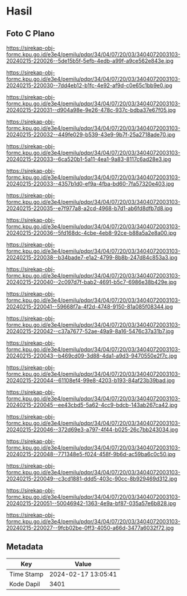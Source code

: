 # Hasil

## Foto C Plano

https://sirekap-obj-formc.kpu.go.id/e3e4/pemilu/pdpr/34/04/07/20/03/3404072003103-20240215-220026--5de15b5f-5efb-4edb-a99f-a9ce562e843e.jpg

https://sirekap-obj-formc.kpu.go.id/e3e4/pemilu/pdpr/34/04/07/20/03/3404072003103-20240215-220030--7dd4eb12-b1fc-4e92-af9d-c0e65c1bb9e0.jpg

https://sirekap-obj-formc.kpu.go.id/e3e4/pemilu/pdpr/34/04/07/20/03/3404072003103-20240215-220031--d904a98e-9e26-478c-937c-bdba37e67f05.jpg

https://sirekap-obj-formc.kpu.go.id/e3e4/pemilu/pdpr/34/04/07/20/03/3404072003103-20240215-220032--449fe029-b539-43e9-9b7f-25a2718ade70.jpg

https://sirekap-obj-formc.kpu.go.id/e3e4/pemilu/pdpr/34/04/07/20/03/3404072003103-20240215-220033--6ca520b1-5a11-4ea1-9a83-8117c6ad28e3.jpg

https://sirekap-obj-formc.kpu.go.id/e3e4/pemilu/pdpr/34/04/07/20/03/3404072003103-20240215-220033--4357b1d0-ef9a-4fba-bd60-7fa57320e403.jpg

https://sirekap-obj-formc.kpu.go.id/e3e4/pemilu/pdpr/34/04/07/20/03/3404072003103-20240215-220035--e7f977a8-a2cd-4968-b7d1-ab6fd8dfb7d8.jpg

https://sirekap-obj-formc.kpu.go.id/e3e4/pemilu/pdpr/34/04/07/20/03/3404072003103-20240215-220036--5fd168dc-4cbe-4eb8-92ce-b88a5a2e8a00.jpg

https://sirekap-obj-formc.kpu.go.id/e3e4/pemilu/pdpr/34/04/07/20/03/3404072003103-20240215-220038--b34bade7-e1a2-4799-8b8b-247d84c853a3.jpg

https://sirekap-obj-formc.kpu.go.id/e3e4/pemilu/pdpr/34/04/07/20/03/3404072003103-20240215-220040--2c097d7f-bab2-4691-b5c7-6986e38b429e.jpg

https://sirekap-obj-formc.kpu.go.id/e3e4/pemilu/pdpr/34/04/07/20/03/3404072003103-20240215-220041--59668f7a-4f2d-4748-9150-81a085f08344.jpg

https://sirekap-obj-formc.kpu.go.id/e3e4/pemilu/pdpr/34/04/07/20/03/3404072003103-20240215-220042--c37a7677-52ae-49a9-8a16-5476c37a31b7.jpg

https://sirekap-obj-formc.kpu.go.id/e3e4/pemilu/pdpr/34/04/07/20/03/3404072003103-20240215-220043--b469cd09-3d88-4da1-a9d3-9470550e2f7c.jpg

https://sirekap-obj-formc.kpu.go.id/e3e4/pemilu/pdpr/34/04/07/20/03/3404072003103-20240215-220044--61108ef4-99e8-4203-b193-84af23b39bad.jpg

https://sirekap-obj-formc.kpu.go.id/e3e4/pemilu/pdpr/34/04/07/20/03/3404072003103-20240215-220045--ee43cbd5-5a62-4cc9-bdcb-143ab267ca42.jpg

https://sirekap-obj-formc.kpu.go.id/e3e4/pemilu/pdpr/34/04/07/20/03/3404072003103-20240215-220046--372d69e3-a797-4f44-b025-26c7bb243034.jpg

https://sirekap-obj-formc.kpu.go.id/e3e4/pemilu/pdpr/34/04/07/20/03/3404072003103-20240215-220048--771348e5-f024-458f-9b6d-ac59ba6c0c50.jpg

https://sirekap-obj-formc.kpu.go.id/e3e4/pemilu/pdpr/34/04/07/20/03/3404072003103-20240215-220049--c3cd1881-ddd5-403c-90cc-8b929469d312.jpg

https://sirekap-obj-formc.kpu.go.id/e3e4/pemilu/pdpr/34/04/07/20/03/3404072003103-20240215-220051--50046942-1363-4e9a-bf87-035a57e6b828.jpg

https://sirekap-obj-formc.kpu.go.id/e3e4/pemilu/pdpr/34/04/07/20/03/3404072003103-20240215-220027--9fcb02be-0ff3-4050-a66d-3477a6032f72.jpg


## Metadata

| Key        | Value               |
| ---------- | ------------------- |
| Time Stamp | 2024-02-17 13:05:41 |
| Kode Dapil | 3401                |



